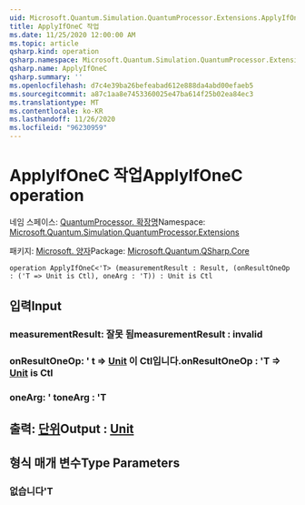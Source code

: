 ```yaml
---
uid: Microsoft.Quantum.Simulation.QuantumProcessor.Extensions.ApplyIfOneC
title: ApplyIfOneC 작업
ms.date: 11/25/2020 12:00:00 AM
ms.topic: article
qsharp.kind: operation
qsharp.namespace: Microsoft.Quantum.Simulation.QuantumProcessor.Extensions
qsharp.name: ApplyIfOneC
qsharp.summary: ''
ms.openlocfilehash: d7c4e39ba26befeabad612e888da4abd00efaeb5
ms.sourcegitcommit: a87c1aa8e7453360025e47ba614f25b02ea84ec3
ms.translationtype: MT
ms.contentlocale: ko-KR
ms.lasthandoff: 11/26/2020
ms.locfileid: "96230959"
---
```

# <a name="applyifonec-operation"></a><span data-ttu-id="0521e-102">ApplyIfOneC 작업</span><span class="sxs-lookup"><span data-stu-id="0521e-102">ApplyIfOneC operation</span></span>

<span data-ttu-id="0521e-103">네임 스페이스: [QuantumProcessor. 확장명](xref:Microsoft.Quantum.Simulation.QuantumProcessor.Extensions)</span><span class="sxs-lookup"><span data-stu-id="0521e-103">Namespace: [Microsoft.Quantum.Simulation.QuantumProcessor.Extensions](xref:Microsoft.Quantum.Simulation.QuantumProcessor.Extensions)</span></span>

<span data-ttu-id="0521e-104">패키지: [Microsoft. 양자](https://nuget.org/packages/Microsoft.Quantum.QSharp.Core)</span><span class="sxs-lookup"><span data-stu-id="0521e-104">Package: [Microsoft.Quantum.QSharp.Core](https://nuget.org/packages/Microsoft.Quantum.QSharp.Core)</span></span>




```qsharp
operation ApplyIfOneC<'T> (measurementResult : Result, (onResultOneOp : ('T => Unit is Ctl), oneArg : 'T)) : Unit is Ctl
```


## <a name="input"></a><span data-ttu-id="0521e-105">입력</span><span class="sxs-lookup"><span data-stu-id="0521e-105">Input</span></span>

### <a name="measurementresult--__invalidresult__"></a><span data-ttu-id="0521e-106">measurementResult: __잘못 <Result> 됨__</span><span class="sxs-lookup"><span data-stu-id="0521e-106">measurementResult : __invalid<Result>__</span></span>




### <a name="onresultoneop--t--unit--is-ctl"></a><span data-ttu-id="0521e-107">onResultOneOp: ' t => [Unit](xref:microsoft.quantum.lang-ref.unit)  이 Ctl입니다.</span><span class="sxs-lookup"><span data-stu-id="0521e-107">onResultOneOp : 'T => [Unit](xref:microsoft.quantum.lang-ref.unit)  is Ctl</span></span>




### <a name="onearg--t"></a><span data-ttu-id="0521e-108">oneArg: ' t</span><span class="sxs-lookup"><span data-stu-id="0521e-108">oneArg : 'T</span></span>





## <a name="output--unit"></a><span data-ttu-id="0521e-109">출력: [단위](xref:microsoft.quantum.lang-ref.unit)</span><span class="sxs-lookup"><span data-stu-id="0521e-109">Output : [Unit](xref:microsoft.quantum.lang-ref.unit)</span></span>



## <a name="type-parameters"></a><span data-ttu-id="0521e-110">형식 매개 변수</span><span class="sxs-lookup"><span data-stu-id="0521e-110">Type Parameters</span></span>

### <a name="t"></a><span data-ttu-id="0521e-111">없습니다</span><span class="sxs-lookup"><span data-stu-id="0521e-111">'T</span></span>

